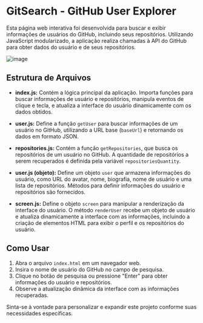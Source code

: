 # GitSearch - GitHub User Explorer

Esta página web interativa foi desenvolvida para buscar e exibir informações de usuários do GitHub, incluindo seus repositórios. Utilizando JavaScript modularizado, a aplicação realiza chamadas à API do GitHub para obter dados do usuário e de seus repositórios.

![image](https://github.com/Jeanpk12/GitSearch/assets/122842874/47a01cb3-1527-485e-93f1-b7cc6b725765)


## Estrutura de Arquivos

- **index.js:** Contém a lógica principal da aplicação. Importa funções para buscar informações de usuário e repositórios, manipula eventos de clique e tecla, e atualiza a interface do usuário dinamicamente com os dados obtidos.

- **user.js:** Define a função `getUser` para buscar informações de um usuário no GitHub, utilizando a URL base (`baseUrl`) e retornando os dados em formato JSON.

- **repositories.js:** Contém a função `getRepositories`, que busca os repositórios de um usuário no GitHub. A quantidade de repositórios a serem recuperados é definida pela variável `repositoriesQuantity`.

- **user.js (objeto):** Define um objeto `user` que armazena informações do usuário, como URL do avatar, nome, biografia, nome de usuário e uma lista de repositórios. Métodos para definir informações do usuário e repositórios são fornecidos.

- **screen.js:** Define o objeto `screen` para manipular a renderização da interface do usuário. O método `renderUser` recebe um objeto de usuário e atualiza dinamicamente a interface com as informações, incluindo a criação de elementos HTML para exibir o perfil e os repositórios do usuário.

## Como Usar

1. Abra o arquivo `index.html` em um navegador web.
2. Insira o nome de usuário do GitHub no campo de pesquisa.
3. Clique no botão de pesquisa ou pressione "Enter" para obter informações do usuário e repositórios.
4. Observe a atualização dinâmica da interface com as informações recuperadas.

Sinta-se à vontade para personalizar e expandir este projeto conforme suas necessidades específicas.
